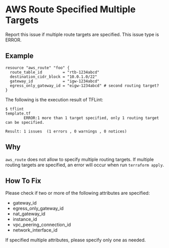 # AWS Route Specified Multiple Targets
Report this issue if multiple route targets are specified. This issue type is ERROR.

## Example
```
resource "aws_route" "foo" {
  route_table_id         = "rtb-1234abcd"
  destination_cidr_block = "10.0.1.0/22"
  gateway_id             = "igw-1234abcd"
  egress_only_gateway_id = "eigw-1234abcd" # second routing target?
}
```

The following is the execution result of TFLint:


```
$ tflint
template.tf
        ERROR:1 more than 1 target specified, only 1 routing target can be specified.

Result: 1 issues  (1 errors , 0 warnings , 0 notices)
```

## Why
`aws_route` does not allow to specify multiple routing targets. If multiple routing targets are specified, an error will occur when run `terraform apply`.

## How To Fix
Please check if two or more of the following attributes are specified:

- gateway_id
- egress_only_gateway_id
- nat_gateway_id
- instance_id
- vpc_peering_connection_id
- network_interface_id

If specified multiple attributes, please specify only one as needed.
